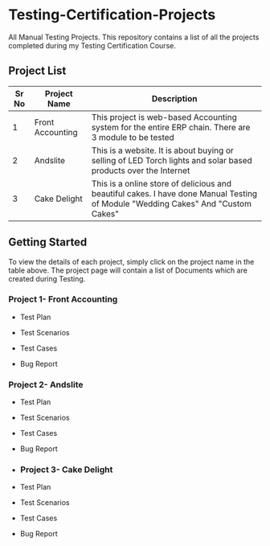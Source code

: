 # Testing-Certification-Projects
All Manual Testing Projects.
This repository contains a list of all the projects completed during my Testing Certification Course.
## Project List

|Sr No| Project Name | Description |  
|-----------|--------------|-------------|
| 1| Front Accounting  | This project is web-based Accounting system for the entire ERP chain. There are 3 module to be tested
| 2| Andslite    | This is a website. It is about buying or selling of LED Torch lights and solar based products over the Internet 
| 3| Cake Delight  | This is a online store of delicious and beautiful cakes. I have done Manual Testing of Module "Wedding Cakes" And "Custom Cakes" 
## Getting Started

To view the details of each project, simply click on the project name in the table above. The project page will contain a list of Documents which are created during Testing.

### Project 1- Front Accounting
- Test Plan
  
- Test Scenarios
  
- Test Cases
  
- Bug Report
  

### Project 2- Andslite
- Test Plan
- Test Scenarios
- Test Cases
- Bug Report


- ### Project 3- Cake Delight
- Test Plan
- Test Scenarios
- Test Cases
- Bug Report
